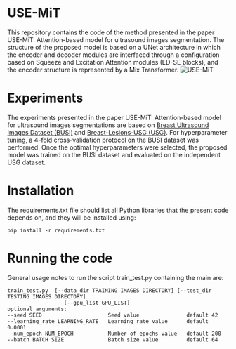 # USE-MiT
This repository contains the code of the method presented in the paper USE-MiT: Attention-based model for ultrasound images segmentation. The structure of the proposed model is based on a UNet architecture in which the encoder and decoder modules are interfaced through a configuration based on Squeeze and Excitation Attention modules (ED-SE blocks), and the encoder structure is represented by a Mix Transformer. ![USE-MiT](https://github.com/user-attachments/assets/74278e2b-7a30-4de3-9609-922039ee67b5)

# Experiments
The experiments presented in the paper USE-MiT: Attention-based model for ultrasound images segmentations are based on [Breast Ultrasound Images Dataset (BUSI)](https://www.kaggle.com/datasets/aryashah2k/breast-ultrasound-images-datase) and [Breast-Lesions-USG (USG)](https://www.cancerimagingarchive.net/collection/breast-lesions-usg/). For hyperparameter tuning, a 4-fold cross-validation protocol on the BUSI dataset was performed. Once the optimal hyperparameters were selected, the proposed model was trained on the BUSI dataset and evaluated on the independent USG dataset.

# Installation
The requirements.txt file should list all Python libraries that the present code depends on, and they will be installed using:

`pip install -r requirements.txt`

# Running the code
General usage notes to run the script train_test.py containing the main are:

```
train_test.py  [--data_dir TRAINING IMAGES DIRECTORY] [--test_dir TESTING IMAGES DIRECTORY]
                  [--gpu_list GPU_LIST]
optional arguments:
--seed SEED                     Seed value               default 42
--learning_rate LEARNING_RATE   Learning rate value      default 0.0001
--num_epoch NUM_EPOCH           Number of epochs value   default 200
--batch BATCH SIZE              Batch size value         default 64
```

